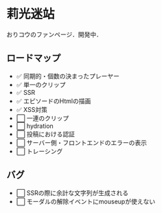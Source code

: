 # 莉光迷站
おりコウのファンページ．開発中．

## ロードマップ
- ✅ 同期的・個数の決まったプレーヤー
- ✅ 単一のクリップ
- ✅ SSR
- ✅ エピソードのHtmlの描画
- ✅ XSS対策
- ⬜ 一連のクリップ
- ⬜ hydration
- ⬜ 投稿における認証
- ⬜ サーバー側・フロントエンドのエラーの表示
- ⬜ トレーシング


## バグ
- ⬜ SSRの際に余計な文字列が生成される
- ⬜ モーダルの解除イベントにmouseupが使えない

